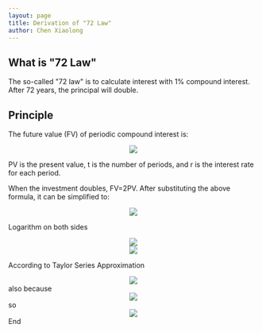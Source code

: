 ```yaml
---
layout: page
title: Derivation of "72 Law"
author: Chen Xiaolong
---
```

## What is "72 Law"

The so-called "72 law" is to calculate interest with 1% compound interest. After 72 years, the principal will double.

## Principle
The future value (FV) of periodic compound interest is:

<center>
	<img src="http://latex.codecogs.com/gif.latex?FV=PV(1+r)^t"> 
</center>

PV is the present value, t is the number of periods, and r is the interest rate for each period.

When the investment doubles, FV=2PV. After substituting the above formula, it can be simplified to:

<center>
<img src="http://latex.codecogs.com/gif.latex?2 = (1+r)^t"> 
</center>

Logarithm on both sides
<center>
<img src="http://latex.codecogs.com/gif.latex?ln2=t\times ln(1+r)"> 
</center>
<center>
<img src="http://latex.codecogs.com/gif.latex?\frac{ln2}{ln(1+r)}=t"> 
</center>

According to Taylor Series Approximation
<center>
<img src="http://latex.codecogs.com/gif.latex?ln(1+r) \approx r"> 
</center>
also because
<center>
<img src="http://latex.codecogs.com/gif.latex?ln2\approx0.69"> 
</center>
so
<center>
<img src="http://latex.codecogs.com/gif.latex?\frac{0.69}{r}\approx t"> 
</center>
End
